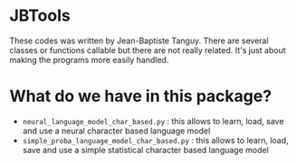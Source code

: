 JBTools
=======
These codes was written by Jean-Baptiste Tanguy. There are several classes or functions callable but there
are not really related. It's just about making the programs more easily handled.

What do we have in this package?
================================
* ```neural_language_model_char_based.py``` : this allows to learn, load, save and use a neural character based language model
* ```simple_proba_language_model_char_based.py``` : this allows to learn, load, save and use a simple statistical character based language model